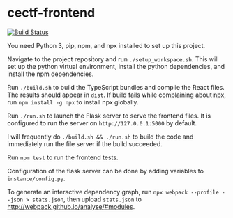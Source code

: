 # cectf-frontend

[![Build Status](https://travis-ci.com/cectf/cectf-frontend.svg?branch=master)](https://travis-ci.com/cectf/cectf-frontend)

You need Python 3, pip, npm, and npx installed to set up this project.

Navigate to the project repository and run `./setup_workspace.sh`. This will set up the python virtual environment, install the python dependencies, and install the npm dependencies.

Run `./build.sh` to build the TypeScript bundles and compile the React files. The results should appear in `dist`. If build fails while complaining about npx, run `npm install -g npx` to install npx globally.

Run `./run.sh` to launch the Flask server to serve the frontend files. It is configured to run the server on `http://127.0.0.1:5000` by default.

I will frequently do `./build.sh && ./run.sh` to build the code and immediately run the file server if the build succeeded.

Run `npm test` to run the frontend tests.

Configuration of the flask server can be done by adding variables to `instance/config.py`.

To generate an interactive dependency graph, run `npx webpack --profile --json > stats.json`, then upload `stats.json` to http://webpack.github.io/analyse/#modules.
